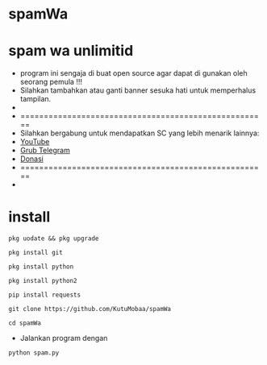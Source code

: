 # spamWa
# spam wa unlimitid
*  program ini sengaja di buat open source agar dapat di gunakan oleh seorang pemula !!!
*  Silahkan tambahkan atau ganti banner sesuka hati untuk memperhalus tampilan.
* 
*  =====================================================
*  Silahkan bergabung untuk mendapatkan SC yang lebih menarik lainnya:
*   [YouTube](https://youtube.com/@KutuMoba)
*   [Grub Telegram](https://t.me/kutu_Moba57)
*   [Donasi](https://saweria.co/KutuMoba57)
*  =====================================================
*
# 
# install
```
pkg uodate && pkg upgrade
```
```
pkg install git
```
```
pkg install python
```
```
pkg install python2
```
```
pip install requests
``` 
```
git clone https://github.com/KutuMobaa/spamWa
```
```
cd spamWa
```
* Jalankan program dengan
```
python spam.py
```
